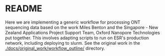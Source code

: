 # README

Here we are implementing a generic workflow for processing ONT sequencing data based on the work Miles Benton and the Singapore - New Zealand Applications Project Support Team, Oxford Nanopore Technologies put together. This involves adapting scripts to run on ESR's production network, including deploying to slurm. See the original work in the [./docs/original_work/workflow_outline/](./docs/original_work/workflow_outline/) directory.
